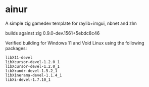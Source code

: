 # ainur
A simple zig gamedev template for raylib+imgui, nbnet and zlm

builds against zig 0.9.0-dev.1561+5ebdc8c46

Verified building for Windows 11 and Void Linux using the following packages:

```
libX11-devel
libXcursor-devel-1.2.0_1
libXcursor-devel-1.2.0_1
libXrandr-devel-1.5.2_1
libXinerama-devel-1.1.4_1
libXi-devel-1.7.10_1
```
